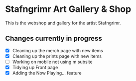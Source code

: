 # Stafngrimr Art Gallery & Shop

This is the webshop and gallery for the artist Stafngrimr.

## Changes currently in progress

- [x] Cleaning up the merch page with new items
- [x] Cleaning up the prints page with new items
- [ ] Working on mobile not using m subsite
- [x] Tidying up Front page
- [x] Adding the Now Playing... feature
